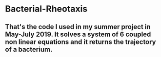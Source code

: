 ﻿# Bacterial-Rheotaxis
## That's the code I used in my summer project in May-July 2019. It solves a system of 6 coupled non linear equations and it returns the trajectory of a bacterium. 

